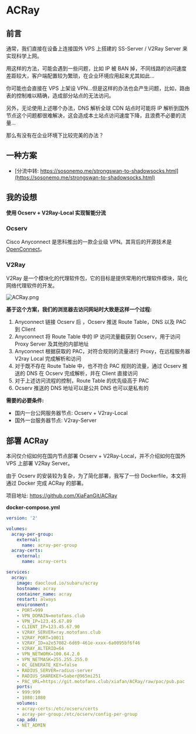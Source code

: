 # ACRay
## 前言

通常，我们直接在设备上连接国外 VPS 上搭建的 SS-Server / V2Ray Server 来实现科学上网。

用这样的方法，可能会遇到一些问题，比如 IP 被 BAN 掉，不同线路的访问速度差距较大，客户端配置较为繁琐，在企业环境应用起来尤其如此...

你可能也会直接在 VPS 上架设 VPN...但是这样的办法也会产生问题，比如，路由表的控制难以精确，造成部分站点的无法访问。

另外，无论使用上述哪个办法，DNS 解析全球 CDN 站点时可能将 IP 解析到国外节点这个问题都很难解决，这会造成本土站点访问速度下降，且浪费不必要的流量...

那么有没有在企业环境下比较完美的办法？

## 一种方案

* [分流中转: https://sosonemo.me/strongswan-to-shadowsocks.html](https://sosonemo.me/strongswan-to-shadowsocks.html)

## 我的设想

**使用 Ocserv + V2Ray-Local 实现智能分流**

### Ocserv

Cisco Anyconnect 是思科推出的一款企业级 VPN。其背后的开源技术是[OpenConnect](http://en.wikipedia.org/wiki/OpenConnect)。

### V2Ray

V2Ray 是一个模块化的代理软件包，它的目标是提供常用的代理软件模块，简化网络代理软件的开发。

![ACRay.png](https://github.com/XiaFanGit/ACRay/raw/master/ACRay.png)

**基于这个方案，我们的浏览器去访问网站时大致是这样一个过程:**

1. Anyconnect 链接 Ocserv 后 ，Ocserv 推送 Route Table，DNS 以及 PAC 到 Client
2. Anyconnect 将 Route Table 中的 IP 访问流量截获到 Ocserv，用于访问 Proxy Server 及其他的内部地址
3. Anyconnect 根据获取的 PAC，对符合规则的流量进行 Proxy，在远程服务器 V2ray Local 完成解析和访问
4. 对于既不存在 Route Table 中，也不符合 PAC 规则的流量，通过 Ocserv 推送的 DNS 在 Ocserv 完成解析，并在 Client 直接访问
5. 对于上述访问流程的控制，Route Table 的优先级高于 PAC
6. Ocserv 推送的 DNS 地址可以是公共 DNS 也可以是私有的

**需要的必要条件:**

* 国内一台公网服务器节点: Ocserv + V2ray-Local
* 国外一台服务器节点: V2ray-Server
 
## 部署 ACRay

本问仅介绍如何在国内节点部署 Ocserv + V2Ray-Local，并不介绍如何在国外 VPS 上部署 V2Ray Server。

由于 Ocserv 的安装较为复杂，为了简化部署，我写了一份 Dockerfile，本文将通过 Docker 完成 ACRay 的部署。

项目地址: https://github.com/XiaFanGit/ACRay

**docker-compose.yml**

```yml
version: '2'

volumes:
  acray-per-group:
    external:
      name: acray-per-group
  acray-certs:
    external:
      name: acray-certs

services:
  acray:
    image: daocloud.io/subaru/acray
    hostname: acray
    container_name: acray
    restart: always
    environment:
    - PORT=999
    - VPN_DOMAIN=motofans.club
    - VPN_IP=123.45.67.89
    - CLIENT_IP=123.45.67.90
    - V2RAY_SERVER=ray.motofans.club
    - V2RAY_PORT=10011
    - V2RAY_ID=a2e57082-6d69-461e-xxxx-6a0095bf6f46
    - V2RAY_ALTERID=64
    - VPN_NETWORK=100.64.2.0
    - VPN_NETMASK=255.255.255.0
    - OC_GENERATE_KEY=false
    - RADIUS_SERVER=radius-server
    - RADIUS_SHAREKEY=Saber@965mi251
    - PAC_URL=https://git.motofans.club/xiafan/ACRay/raw/pac/pub.pac
    ports:
    - 999:999
    - 1080:1080
    volumes:
    - acray-certs:/etc/ocserv/certs
    - acray-per-group:/etc/ocserv/config-per-group
    cap_add:
    - NET_ADMIN
```
